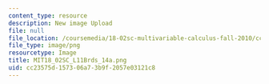 ```yaml
---
content_type: resource
description: New image Upload
file: null
file_location: /coursemedia/18-02sc-multivariable-calculus-fall-2010/cc23575d157306a73b9f2057e03121c8_MIT18_02SC_L11Brds_14a.png
file_type: image/png
resourcetype: Image
title: MIT18_02SC_L11Brds_14a.png
uid: cc23575d-1573-06a7-3b9f-2057e03121c8
---
```

